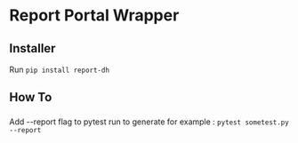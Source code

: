 # Report Portal Wrapper

## Installer
Run `pip install report-dh`

## How To
###
Add --report flag to pytest run to generate for example : `pytest sometest.py --report`
